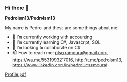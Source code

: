 ### Hi there 👋

**Pedrolsm13/Pedrolsm13**

My name is Pedro, and these are some things about me:

- 🔭 I’m currently working with accounting
- 🌱 I’m currently learning C#, Javascript, SQL
- 👯 I’m looking to collaborate on C#
- 📫 How to reach me: plserramoura@gmail.com, https://wa.me/5531993217016, http://t.me/pedrolsm13, https://www.linkedin.com/in/pedrolucasmoura/

[Profile.pdf](https://github.com/Pedrolsm13/Pedrolsm13/files/13059600/Profile.pdf)

<!--
**Pedrolsm13/Pedrolsm13** is a ✨ _special_ ✨ repository because its `README.md` (this file) appears on your GitHub profile.

Here are some ideas to get you started:

- 🔭 I’m currently working on ...
- 🌱 I’m currently learning ...
- 👯 I’m looking to collaborate on ...
- 🤔 I’m looking for help with ...
- 💬 Ask me about ...
- 📫 How to reach me: ...
- 😄 Pronouns: ...
- ⚡ Fun fact: ...
-->
